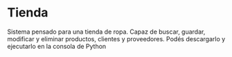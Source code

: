 # Tienda
Sistema pensado para una tienda de ropa.
Capaz de buscar, guardar, modificar y eliminar productos, clientes y proveedores.
Podés descargarlo y ejecutarlo en la consola de Python 
